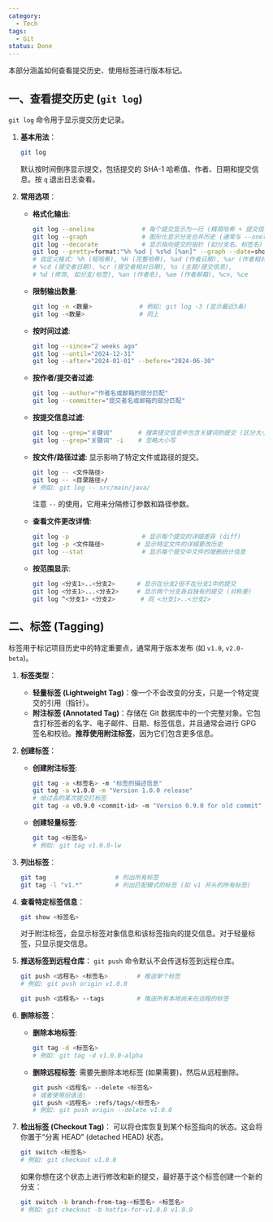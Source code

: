 ```yaml
---
category:
  - Tech
tags:
  - Git
status: Done
---
```

本部分涵盖如何查看提交历史、使用标签进行版本标记。

## 一、查看提交历史 (`git log`)

`git log` 命令用于显示提交历史记录。

1.  **基本用法**：
    ```bash
    git log
    ```
    默认按时间倒序显示提交，包括提交的 SHA-1 哈希值、作者、日期和提交信息。按 `q` 退出日志查看。

2.  **常用选项**：
    * **格式化输出**:
        ```bash
        git log --oneline             # 每个提交显示为一行 (精简哈希 + 提交信息)
        git log --graph               # 图形化显示分支合并历史 (通常与 --oneline, --decorate 一起使用)
        git log --decorate            # 显示指向提交的指针 (如分支名、标签名)
        git log --pretty=format:"%h %ad | %s%d [%an]" --graph --date=short
        # 自定义格式: %h (短哈希), %H (完整哈希), %ad (作者日期), %ar (作者相对日期),
        # %cd (提交者日期), %cr (提交者相对日期), %s (主题/提交信息),
        # %d (修饰, 如分支/标签), %an (作者名), %ae (作者邮箱), %cn, %ce
        ```
    * **限制输出数量**:
        ```bash
        git log -n <数量>             # 例如: git log -3 (显示最近3条)
        git log -<数量>               # 同上
        ```
    * **按时间过滤**:
        ```bash
        git log --since="2 weeks ago"
        git log --until="2024-12-31"
        git log --after="2024-01-01" --before="2024-06-30"
        ```
    * **按作者/提交者过滤**:
        ```bash
        git log --author="作者名或邮箱的部分匹配"
        git log --committer="提交者名或邮箱的部分匹配"
        ```
    * **按提交信息过滤**:
        ```bash
        git log --grep="关键词"       # 搜索提交信息中包含关键词的提交 (区分大小写)
        git log --grep="关键词" -i    # 忽略大小写
        ```
    * **按文件/路径过滤**:
        显示影响了特定文件或路径的提交。
        ```bash
        git log -- <文件路径>
        git log -- <目录路径>/
        # 例如: git log -- src/main/java/
        ```
        注意 `--` 的使用，它用来分隔修订参数和路径参数。

    * **查看文件更改详情**:
        ```bash
        git log -p                    # 显示每个提交的详细差异 (diff)
        git log -p <文件路径>         # 显示特定文件的详细更改历史
        git log --stat                # 显示每个提交中文件的增删统计信息
        ```
    * **按范围显示**:
        ```bash
        git log <分支1>..<分支2>      # 显示在分支2但不在分支1中的提交
        git log <分支1>...<分支2>     # 显示两个分支各自独有的提交 (对称差)
        git log ^<分支1> <分支2>       # 同 <分支1>..<分支2>
        ```

## 二、标签 (Tagging)

标签用于标记项目历史中的特定重要点，通常用于版本发布 (如 `v1.0`, `v2.0-beta`)。

1.  **标签类型**：
    * **轻量标签 (Lightweight Tag)**：像一个不会改变的分支，只是一个特定提交的引用（指针）。
    * **附注标签 (Annotated Tag)**：存储在 Git 数据库中的一个完整对象。它包含打标签者的名字、电子邮件、日期、标签信息，并且通常会进行 GPG 签名和校验。**推荐使用附注标签**，因为它们包含更多信息。

2.  **创建标签**：
    * **创建附注标签**:
        ```bash
        git tag -a <标签名> -m "标签的描述信息"
        git tag -a v1.0.0 -m "Version 1.0.0 release"
        # 给过去的某次提交打标签
        git tag -a v0.9.0 <commit-id> -m "Version 0.9.0 for old commit"
        ```
    * **创建轻量标签**:
        ```bash
        git tag <标签名>
        # 例如: git tag v1.0.0-lw
        ```

3.  **列出标签**：
    ```bash
    git tag                   # 列出所有标签
    git tag -l "v1.*"         # 列出匹配模式的标签 (如 v1 开头的所有标签)
    ```

4.  **查看特定标签信息**：
    ```bash
    git show <标签名>
    ```
    对于附注标签，会显示标签对象信息和该标签指向的提交信息。对于轻量标签，只显示提交信息。

5.  **推送标签到远程仓库**：
    `git push` 命令默认不会传送标签到远程仓库。
    ```bash
    git push <远程名> <标签名>        # 推送单个标签
    # 例如: git push origin v1.0.0

    git push <远程名> --tags         # 推送所有本地尚未在远程的标签
    ```

6.  **删除标签**：
    * **删除本地标签**:
        ```bash
        git tag -d <标签名>
        # 例如: git tag -d v1.0.0-alpha
        ```
    * **删除远程标签**:
        需要先删除本地标签 (如果需要)，然后从远程删除。
        ```bash
        git push <远程名> --delete <标签名>
        # 或者使用旧语法:
        git push <远程名> :refs/tags/<标签名>
        # 例如: git push origin --delete v1.0.0
        ```

7.  **检出标签 (Checkout Tag)**：
    可以将仓库恢复到某个标签指向的状态。这会将你置于“分离 HEAD” (detached HEAD) 状态。
    ```bash
    git switch <标签名>
    # 例如: git checkout v1.0.0
    ```
    如果你想在这个状态上进行修改和新的提交，最好基于这个标签创建一个新的分支：
    ```bash
    git switch -b branch-from-tag-<标签名> <标签名>
    # 例如: git checkout -b hotfix-for-v1.0.0 v1.0.0
    ```
